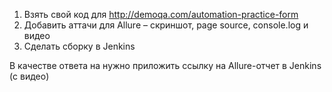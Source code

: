 1. Взять свой код для http://demoqa.com/automation-practice-form
2. Добавить аттачи для Allure – скриншот, page source, console.log и видео
3. Cделать сборку в Jenkins

 В качестве ответа на нужно приложить ссылку на Allure-отчет в Jenkins (с видео)
